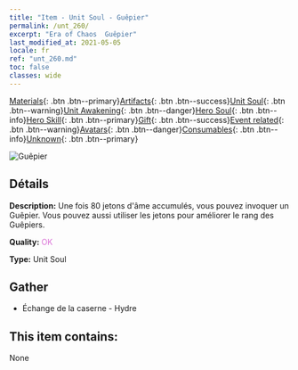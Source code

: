 ```yaml
---
title: "Item - Unit Soul - Guêpier"
permalink: /unt_260/
excerpt: "Era of Chaos  Guêpier"
last_modified_at: 2021-05-05
locale: fr
ref: "unt_260.md"
toc: false
classes: wide
---
```

 [Materials](/ItemsFR/){: .btn .btn--primary}[Artifacts](/ItemsFR/Artifacts/){: .btn .btn--success}[Unit Soul](/ItemsFR/UnitSoul/){: .btn .btn--warning}[Unit Awakening](/ItemsFR/UnitAwakening/){: .btn .btn--danger}[Hero Soul](/ItemsFR/HeroSoul/){: .btn .btn--info}[Hero Skill](/ItemsFR/HeroSkill/){: .btn .btn--primary}[Gift](/ItemsFR/Gift/){: .btn .btn--success}[Event related](/ItemsFR/Events/){: .btn .btn--warning}[Avatars](/ItemsFR/Avatars/){: .btn .btn--danger}[Consumables](/ItemsFR/Consumables/){: .btn .btn--info}[Unknown](/ItemsFR/Unknown/){: .btn .btn--primary}

 ![Guêpier](/images/u/ti_dufengcao.jpg)

## Détails
 **Description:** Une fois 80 jetons d'âme accumulés, vous pouvez invoquer un Guêpier. Vous pouvez aussi utiliser les jetons pour améliorer le rang des Guêpiers.

 **Quality:** <span style="color: #DA70D6">OK</span>

 **Type:** Unit Soul

## Gather

*    Échange de la caserne - Hydre 

## This item contains:

  None


